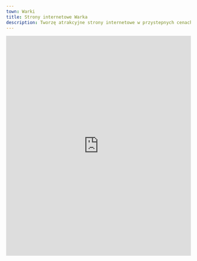 ```yaml
---
town: Warki
title: Strony internetowe Warka
description: Tworzę atrakcyjne strony internetowe w przystepnych cenach dla firm z Warki. Zadzwoń do mnie +48 788 660 190
---
```


<iframe src="https://www.google.com/maps/embed?pb=!1m18!1m12!1m3!1d2467.555815512988!2d21.15601831578057!3d51.79600397968356!2m3!1f0!2f0!3f0!3m2!1i1024!2i768!4f13.1!3m3!1m2!1s0x4718e1d7ea3d6303%3A0x6c14e6e64571bfc7!2sStrony%20Internetowe%20Warka%20-%20Przemek%20Miros!5e0!3m2!1spl!2spl!4v1682841687255!5m2!1spl!2spl" width="100%" height="600" style="border:0;" allowfullscreen="" loading="lazy" referrerpolicy="no-referrer-when-downgrade"></iframe>

